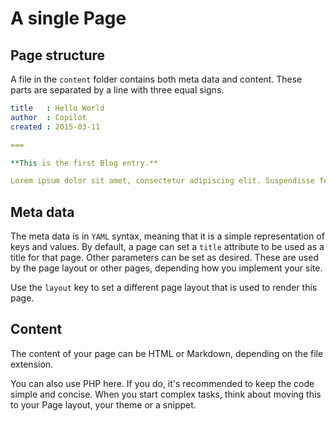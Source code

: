 A single Page
===


## Page structure

A file in the `content` folder contains both meta data and content. These parts are separated by a line with three equal signs. 

```yaml
title   : Hello World
author  : Copilot
created : 2015-03-11

===

**This is the first Blog entry.**

Lorem ipsum dolor sit amet, consectetur adipiscing elit. Suspendisse fermentum lobortis porta. Mauris faucibus hendrerit pulvinar.
```

## Meta data

The meta data is in `YAML` syntax, meaning that it is a simple representation of keys and values. By default, a page can set a `title` attribute to be used as a title for that page. Other parameters can be set as desired. These are used by the page layout or other pages, depending how you implement your site.

Use the `layout` key to set a different page layout that is used to render this page.

## Content

The content of your page can be HTML or Markdown, depending on the file extension. 

You can also use PHP here. If you do, it's recommended to keep the code simple and concise. When you start complex tasks, think about moving this to your Page layout, your theme or a snippet.  

